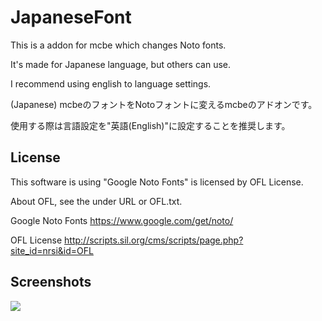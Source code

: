 # JapaneseFont

This is a addon for mcbe which changes Noto fonts.

It's made for Japanese language, but others can use.

I recommend using english to language settings.

(Japanese)
mcbeのフォントをNotoフォントに変えるmcbeのアドオンです。

使用する際は言語設定を"英語(English)"に設定することを推奨します。

## License

This software is using "Google Noto Fonts" is licensed by OFL License.

About OFL, see the under URL or OFL.txt.

Google Noto Fonts
https://www.google.com/get/noto/

OFL License
http://scripts.sil.org/cms/scripts/page.php?site_id=nrsi&id=OFL

## Screenshots

![](https://cldup.com/56VE-QT6lR.PNG)